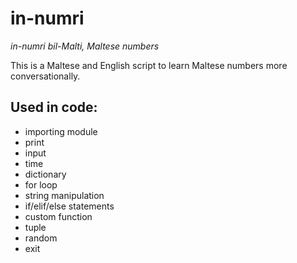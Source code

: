 # in-numri

 *in-numri bil-Malti, Maltese numbers*

This is a Maltese and English script to learn Maltese numbers more conversationally. 

## Used in code: 

* importing module
* print
* input
* time
* dictionary
* for loop
* string manipulation
* if/elif/else statements
* custom function
* tuple
* random
* exit
